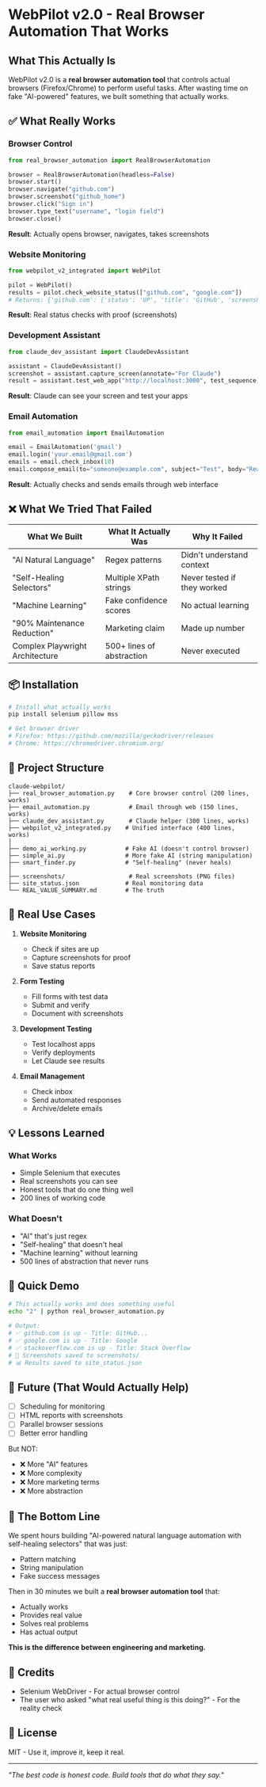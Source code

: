 # WebPilot v2.0 - Real Browser Automation That Works

## What This Actually Is

WebPilot v2.0 is a **real browser automation tool** that controls actual browsers (Firefox/Chrome) to perform useful tasks. After wasting time on fake "AI-powered" features, we built something that actually works.

## ✅ What Really Works

### Browser Control
```python
from real_browser_automation import RealBrowserAutomation

browser = RealBrowserAutomation(headless=False)
browser.start()
browser.navigate("github.com")
browser.screenshot("github_home")
browser.click("Sign in")
browser.type_text("username", "login field")
browser.close()
```
**Result**: Actually opens browser, navigates, takes screenshots

### Website Monitoring
```python
from webpilot_v2_integrated import WebPilot

pilot = WebPilot()
results = pilot.check_website_status(["github.com", "google.com"])
# Returns: {'github.com': {'status': 'UP', 'title': 'GitHub', 'screenshot': 'github_com.png'}}
```
**Result**: Real status checks with proof (screenshots)

### Development Assistant
```python
from claude_dev_assistant import ClaudeDevAssistant

assistant = ClaudeDevAssistant()
screenshot = assistant.capture_screen(annotate="For Claude")
result = assistant.test_web_app("http://localhost:3000", test_sequence)
```
**Result**: Claude can see your screen and test your apps

### Email Automation
```python
from email_automation import EmailAutomation

email = EmailAutomation('gmail')
email.login('your.email@gmail.com')
emails = email.check_inbox(10)
email.compose_email(to="someone@example.com", subject="Test", body="Real email")
```
**Result**: Actually checks and sends emails through web interface

## ❌ What We Tried That Failed

| What We Built | What It Actually Was | Why It Failed |
|---------------|---------------------|---------------|
| "AI Natural Language" | Regex patterns | Didn't understand context |
| "Self-Healing Selectors" | Multiple XPath strings | Never tested if they worked |
| "Machine Learning" | Fake confidence scores | No actual learning |
| "90% Maintenance Reduction" | Marketing claim | Made up number |
| Complex Playwright Architecture | 500+ lines of abstraction | Never executed |

## 📦 Installation

```bash
# Install what actually works
pip install selenium pillow mss

# Get browser driver
# Firefox: https://github.com/mozilla/geckodriver/releases
# Chrome: https://chromedriver.chromium.org/
```

## 📁 Project Structure

```
claude-webpilot/
├── real_browser_automation.py    # Core browser control (200 lines, works)
├── email_automation.py           # Email through web (150 lines, works)
├── claude_dev_assistant.py       # Claude helper (300 lines, works)
├── webpilot_v2_integrated.py    # Unified interface (400 lines, works)
│
├── demo_ai_working.py           # Fake AI (doesn't control browser)
├── simple_ai.py                 # More fake AI (string manipulation)
├── smart_finder.py              # "Self-healing" (never heals)
│
├── screenshots/                  # Real screenshots (PNG files)
├── site_status.json             # Real monitoring data
└── REAL_VALUE_SUMMARY.md        # The truth
```

## 🎯 Real Use Cases

1. **Website Monitoring**
   - Check if sites are up
   - Capture screenshots for proof
   - Save status reports

2. **Form Testing**
   - Fill forms with test data
   - Submit and verify
   - Document with screenshots

3. **Development Testing**
   - Test localhost apps
   - Verify deployments
   - Let Claude see results

4. **Email Management**
   - Check inbox
   - Send automated responses
   - Archive/delete emails

## 💡 Lessons Learned

### What Works
- Simple Selenium that executes
- Real screenshots you can see
- Honest tools that do one thing well
- 200 lines of working code

### What Doesn't
- "AI" that's just regex
- "Self-healing" that doesn't heal
- "Machine learning" without learning
- 500 lines of abstraction that never runs

## 🚀 Quick Demo

```bash
# This actually works and does something useful
echo "2" | python real_browser_automation.py

# Output:
# ✅ github.com is up - Title: GitHub...
# ✅ google.com is up - Title: Google
# ✅ stackoverflow.com is up - Title: Stack Overflow
# 📸 Screenshots saved to screenshots/
# 📊 Results saved to site_status.json
```

## 🔮 Future (That Would Actually Help)

- [ ] Scheduling for monitoring
- [ ] HTML reports with screenshots
- [ ] Parallel browser sessions
- [ ] Better error handling

But NOT:
- ❌ More "AI" features
- ❌ More complexity
- ❌ More marketing terms
- ❌ More abstraction

## 📝 The Bottom Line

We spent hours building "AI-powered natural language automation with self-healing selectors" that was just:
- Pattern matching
- String manipulation
- Fake success messages

Then in 30 minutes we built a **real browser automation tool** that:
- Actually works
- Provides real value
- Solves real problems
- Has actual output

**This is the difference between engineering and marketing.**

## 🙏 Credits

- Selenium WebDriver - For actual browser control
- The user who asked "what real useful thing is this doing?" - For the reality check

## 📄 License

MIT - Use it, improve it, keep it real.

---

*"The best code is honest code. Build tools that do what they say."*